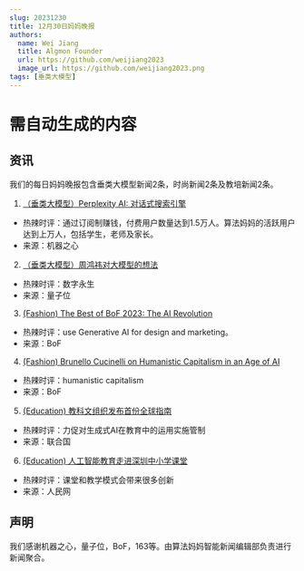 ```yaml
---
slug: 20231230
title: 12月30日妈妈晚报
authors:
  name: Wei Jiang
  title: Algmon Founder
  url: https://github.com/weijiang2023
  image_url: https://github.com/weijiang2023.png
tags: [垂类大模型]
---
```


# 需自动生成的内容
## 资讯
我们的每日妈妈晚报包含垂类大模型新闻2条，时尚新闻2条及教培新闻2条。

1. [（垂类大模型）Perplexity AI: 对话式搜索引擎](https://mp.weixin.qq.com/s/oFB9PVt1DHTCBSNehTmjlw)
* 热辣时评：通过订阅制赚钱，付费用户数量达到1.5万人。算法妈妈的活跃用户达到上万人，包括学生，老师及家长。
* 来源：机器之心

2. [（垂类大模型）周鸿祎对大模型的想法](https://mp.weixin.qq.com/s/LgnLsGuzYZ-ArWvZ3QZ2xg)
* 热辣时评：数字永生
* 来源：量子位

3. [(Fashion) The Best of BoF 2023: The AI Revolution](https://www.businessoffashion.com/articles/technology/best-of-2023-technology-ai-ecommerce-virtual-fashion/)
* 热辣时评：use Generative AI for design and marketing。
* 来源：BoF

4. [(Fashion) Brunello Cucinelli on Humanistic Capitalism in an Age of AI](https://www.businessoffashion.com/podcasts/technology/the-bof-podcast-brunello-cucinelli-on-humanistic-capitalism-in-an-age-of-ai/)
* 热辣时评：humanistic capitalism
* 来源：BoF

5. [(Education) 教科文组织发布首份全球指南](https://news.un.org/zh/story/2023/09/1121282)
* 热辣时评：力促对生成式AI在教育中的运用实施管制
* 来源：联合国

6. [(Education) 人工智能教育走进深圳中小学课堂](http://sz.people.com.cn/n2/2023/1029/c202846-40620510.html)
* 热辣时评：课堂和教学模式会带来很多创新
* 来源：人民网

## 声明

我们感谢机器之心，量子位，BoF，163等。由算法妈妈智能新闻编辑部负责进行新闻聚合。
